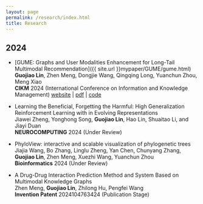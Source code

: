 ```yaml
---
layout: page
permalink: /research/index.html
title: Research
---
```


## 2024
- [GUME: Graphs and User Modalities Enhancement for Long-Tail Multimodal Recommendation]({{ site.url }}mypaper/GUME/gume.html) <br>
  **Guojiao Lin**, Zhen Meng, Dongjie Wang, Qingqing Long, Yuanchun Zhou, Meng Xiao <br>
  **CIKM** 2024 (International Conference on Information and Knowledge Management)
  [website]({{site.url}}/mypaper/GUME/gume.html) | [pdf](https://arxiv.org/abs/2407.12338) | [code](https://github.com/NanGongNingYi/GUME)

- Learning the Beneficial, Forgetting the Harmful: High Generalization Reinforcement Learning with in Evolving Representations <br>
  Jiawei Zheng, Yonghong Song, **Guojiao Lin**, Hao Lin, Shuaitao Li, and Jiayi Duan <br>
  **NEUROCOMPUTING** 2024 (Under Review)

- PhyloView: interactive and scalable visualization of phylogenetic trees <br>
  Jiajia Wang, Bo Zhang, Linglu Zheng, Yan Chen, Chunyang Zhang, **Guojiao Lin**, Zhen Meng, Xuezhi Wang, Yuanchun Zhou <br>
  **Bioinformatics** 2024 (Under Review)

- A Drug-Drug Interaction Prediction Method and System Based on Multimodal Knowledge Graphs <br>
  Zhen Meng, **Guojiao Lin**, Zhilong Hu, Pengfei Wang <br>
  **Invention Patent** 2024104763424 (Publication Stage)
  